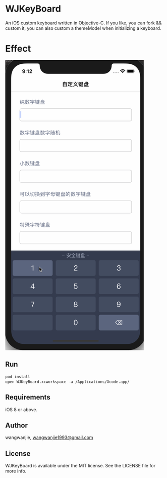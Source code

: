 # WJKeyBoard

An iOS custom keyboard written in Objective-C. If you like, you can fork && custom it, you can also custom a themeModel when initializing a keyboard.

# Effect

![Effect](https://github.com/wangwanjie/WJKeyBoard/blob/master/Snapshots/keyboard.gif)

## Run

```ObjC
pod install
open WJKeyBoard.xcworkspace -a /Applications/Xcode.app/
```

## Requirements

iOS 8 or above.


## Author

wangwanjie, wangwanjie1993@gmail.com

## License

WJKeyBoard is available under the MIT license. See the LICENSE file for more info.

